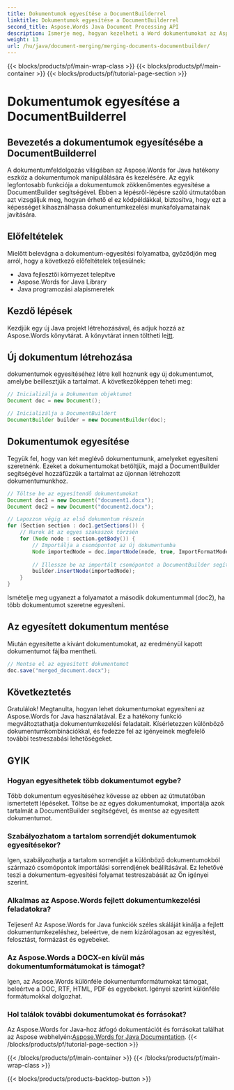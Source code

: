 ```yaml
---
title: Dokumentumok egyesítése a DocumentBuilderrel
linktitle: Dokumentumok egyesítése a DocumentBuilderrel
second_title: Aspose.Words Java Document Processing API
description: Ismerje meg, hogyan kezelheti a Word dokumentumokat az Aspose.Words for Java segítségével. Dokumentumokat hozhat létre, szerkeszthet, egyesíthet és konvertálhat programozottan Java nyelven.
weight: 13
url: /hu/java/document-merging/merging-documents-documentbuilder/
---
```


{{< blocks/products/pf/main-wrap-class >}}
{{< blocks/products/pf/main-container >}}
{{< blocks/products/pf/tutorial-page-section >}}

# Dokumentumok egyesítése a DocumentBuilderrel


## Bevezetés a dokumentumok egyesítésébe a DocumentBuilderrel

A dokumentumfeldolgozás világában az Aspose.Words for Java hatékony eszköz a dokumentumok manipulálására és kezelésére. Az egyik legfontosabb funkciója a dokumentumok zökkenőmentes egyesítése a DocumentBuilder segítségével. Ebben a lépésről-lépésre szóló útmutatóban azt vizsgáljuk meg, hogyan érhető el ez kódpéldákkal, biztosítva, hogy ezt a képességet kihasználhassa dokumentumkezelési munkafolyamatainak javítására.

## Előfeltételek

Mielőtt belevágna a dokumentum-egyesítési folyamatba, győződjön meg arról, hogy a következő előfeltételek teljesülnek:

- Java fejlesztői környezet telepítve
- Aspose.Words for Java Library
- Java programozási alapismeretek

## Kezdő lépések

 Kezdjük egy új Java projekt létrehozásával, és adjuk hozzá az Aspose.Words könyvtárat. A könyvtárat innen töltheti le[itt](https://releases.aspose.com/words/java/).

## Új dokumentum létrehozása

dokumentumok egyesítéséhez létre kell hoznunk egy új dokumentumot, amelybe beillesztjük a tartalmat. A következőképpen teheti meg:

```java
// Inicializálja a Dokumentum objektumot
Document doc = new Document();

// Inicializálja a DocumentBuildert
DocumentBuilder builder = new DocumentBuilder(doc);
```

## Dokumentumok egyesítése

Tegyük fel, hogy van két meglévő dokumentumunk, amelyeket egyesíteni szeretnénk. Ezeket a dokumentumokat betöltjük, majd a DocumentBuilder segítségével hozzáfűzzük a tartalmat az újonnan létrehozott dokumentumunkhoz.

```java
// Töltse be az egyesítendő dokumentumokat
Document doc1 = new Document("document1.docx");
Document doc2 = new Document("document2.docx");

// Lapozzon végig az első dokumentum részein
for (Section section : doc1.getSections()) {
    // Hurok át az egyes szakaszok törzsén
    for (Node node : section.getBody()) {
        // Importálja a csomópontot az új dokumentumba
        Node importedNode = doc.importNode(node, true, ImportFormatMode.KEEP_SOURCE_FORMATTING);
        
        // Illessze be az importált csomópontot a DocumentBuilder segítségével
        builder.insertNode(importedNode);
    }
}
```

Ismételje meg ugyanezt a folyamatot a második dokumentummal (doc2), ha több dokumentumot szeretne egyesíteni.

## Az egyesített dokumentum mentése

Miután egyesítette a kívánt dokumentumokat, az eredményül kapott dokumentumot fájlba mentheti.

```java
// Mentse el az egyesített dokumentumot
doc.save("merged_document.docx");
```

## Következtetés

Gratulálok! Megtanulta, hogyan lehet dokumentumokat egyesíteni az Aspose.Words for Java használatával. Ez a hatékony funkció megváltoztathatja dokumentumkezelési feladatait. Kísérletezzen különböző dokumentumkombinációkkal, és fedezze fel az igényeinek megfelelő további testreszabási lehetőségeket.

## GYIK

### Hogyan egyesíthetek több dokumentumot egybe?

Több dokumentum egyesítéséhez kövesse az ebben az útmutatóban ismertetett lépéseket. Töltse be az egyes dokumentumokat, importálja azok tartalmát a DocumentBuilder segítségével, és mentse az egyesített dokumentumot.

### Szabályozhatom a tartalom sorrendjét dokumentumok egyesítésekor?

Igen, szabályozhatja a tartalom sorrendjét a különböző dokumentumokból származó csomópontok importálási sorrendjének beállításával. Ez lehetővé teszi a dokumentum-egyesítési folyamat testreszabását az Ön igényei szerint.

### Alkalmas az Aspose.Words fejlett dokumentumkezelési feladatokra?

Teljesen! Az Aspose.Words for Java funkciók széles skáláját kínálja a fejlett dokumentumkezeléshez, beleértve, de nem kizárólagosan az egyesítést, felosztást, formázást és egyebeket.

### Az Aspose.Words a DOCX-en kívül más dokumentumformátumokat is támogat?

Igen, az Aspose.Words különféle dokumentumformátumokat támogat, beleértve a DOC, RTF, HTML, PDF és egyebeket. Igényei szerint különféle formátumokkal dolgozhat.

### Hol találok további dokumentumokat és forrásokat?

 Az Aspose.Words for Java-hoz átfogó dokumentációt és forrásokat találhat az Aspose webhelyén:[Aspose.Words for Java Documentation](https://reference.aspose.com/words/java/).
{{< /blocks/products/pf/tutorial-page-section >}}

{{< /blocks/products/pf/main-container >}}
{{< /blocks/products/pf/main-wrap-class >}}

{{< blocks/products/products-backtop-button >}}
